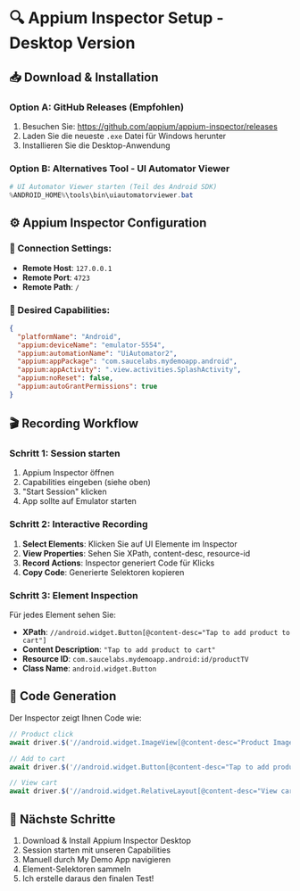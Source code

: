 # 🔍 Appium Inspector Setup - Desktop Version

## 📥 Download & Installation

### Option A: GitHub Releases (Empfohlen)
1. Besuchen Sie: https://github.com/appium/appium-inspector/releases
2. Laden Sie die neueste `.exe` Datei für Windows herunter
3. Installieren Sie die Desktop-Anwendung

### Option B: Alternatives Tool - UI Automator Viewer
```powershell
# UI Automator Viewer starten (Teil des Android SDK)
%ANDROID_HOME%\tools\bin\uiautomatorviewer.bat
```

## ⚙️ Appium Inspector Configuration

### 🔗 Connection Settings:
- **Remote Host**: `127.0.0.1`
- **Remote Port**: `4723`
- **Remote Path**: `/`

### 📱 Desired Capabilities:
```json
{
  "platformName": "Android",
  "appium:deviceName": "emulator-5554",
  "appium:automationName": "UiAutomator2", 
  "appium:appPackage": "com.saucelabs.mydemoapp.android",
  "appium:appActivity": ".view.activities.SplashActivity",
  "appium:noReset": false,
  "appium:autoGrantPermissions": true
}
```

## 🎬 Recording Workflow

### Schritt 1: Session starten
1. Appium Inspector öffnen
2. Capabilities eingeben (siehe oben)
3. "Start Session" klicken
4. App sollte auf Emulator starten

### Schritt 2: Interactive Recording
1. **Select Elements**: Klicken Sie auf UI Elemente im Inspector
2. **View Properties**: Sehen Sie XPath, content-desc, resource-id
3. **Record Actions**: Inspector generiert Code für Klicks
4. **Copy Code**: Generierte Selektoren kopieren

### Schritt 3: Element Inspection
Für jedes Element sehen Sie:
- **XPath**: `//android.widget.Button[@content-desc="Tap to add product to cart"]`
- **Content Description**: `"Tap to add product to cart"`
- **Resource ID**: `com.saucelabs.mydemoapp.android:id/productTV`
- **Class Name**: `android.widget.Button`

## 📝 Code Generation
Der Inspector zeigt Ihnen Code wie:
```javascript
// Product click
await driver.$('//android.widget.ImageView[@content-desc="Product Image"]').click();

// Add to cart
await driver.$('//android.widget.Button[@content-desc="Tap to add product to cart"]').click();

// View cart  
await driver.$('//android.widget.RelativeLayout[@content-desc="View cart"]').click();
```

## 🚀 Nächste Schritte
1. Download & Install Appium Inspector Desktop
2. Session starten mit unseren Capabilities
3. Manuell durch My Demo App navigieren
4. Element-Selektoren sammeln
5. Ich erstelle daraus den finalen Test!
